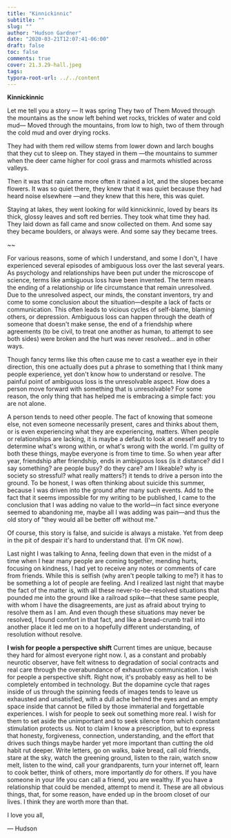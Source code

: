 ```yaml
---
title: "Kinnickinnic"
subtitle: ""
slug: ""
author: "Hudson Gardner"
date: "2020-03-21T12:07:41-06:00"
draft: false
toc: false
comments: true
cover: 21.3.29-hall.jpeg
tags:
typora-root-url: ../../content
---
```




**Kinnickinnic**

Let me tell you 
a story —
It was
spring
They
two of Them
Moved through the mountains
as the snow left behind
wet rocks, trickles of
water
and cold mud—
Moved through the mountains, from low
to high, two of them
through the cold mud
and over drying rocks.

They had with them
red willow stems 
from lower down
and larch boughs that they cut to sleep on.
They stayed in them
—the mountains
to summer when
the deer came higher for cool grass
and marmots whistled across valleys.

Then it was
that rain came more often
it rained a lot, and the slopes became
flowers.
It was so quiet there, they knew
that it was quiet
because they had heard noise elsewhere
—and they knew that this here, 
this was quiet.

Staying at lakes, they went looking
for wild kinnickinnic, loved by bears
its thick, glossy leaves
and soft red berries.
They took
what time they had.
They laid down 
as fall came
and snow collected on them.
And some say they became boulders,
or always were.
And some say they became trees.

~~

For various reasons, some of which I understand, and some I don't, I have experienced several episodes of ambiguous loss over the last several years. As psychology and relationships have been put under the microscope of science, terms like ambiguous loss have been invented. The term means the ending of a relationship or life circumstance that remain unresolved. Due to the unresolved aspect, our minds, the constant inventors, try and come to some conclusion about the situation—despite a lack of facts or communication. This often leads to vicious cycles of self-blame, blaming others, or depression. Ambiguous loss can happen through the death of someone that doesn't make sense, the end of a friendship where agreements (to be civil, to treat one another as human, to attempt to see both sides) were broken and the hurt was never resolved... and in other ways.

Though fancy terms like this often cause me to cast a weather eye in their direction, this one actually does put a phrase to something that I think many people experience, yet don't know how to understand or resolve. The painful point of ambiguous loss is the unresolvable aspect. How does a person move forward with something that is unresolvable? For some reason, the only thing that has helped me is embracing a simple fact: you are not alone.

A person tends to need other people. The fact of knowing that someone else, not even someone necessarily present, cares and thinks about them, or is even experiencing what they are experiencing, matters. When people or relationships are lacking, it is maybe a default to look at oneself and try to determine what's wrong within, or what's wrong with the world. I'm guilty of both these things, maybe everyone is from time to time. So when year after year, friendship after friendship, ends in ambiguous loss (is it distance? did I say something? are people busy? do they care? am I likeable? why is society so stressful? what really matters?) it tends to drive a person into the ground. To be honest, I was often thinking about suicide this summer, because I was driven into the ground after many such events. Add to the fact that it seems impossible for my writing to be published, I came to the conclusion that I was adding no value to the world—in fact since everyone seemed to abandoning me, maybe all I was adding was pain—and thus the old story of "they would all be better off without me."

Of course, this story is false, and suicide is always a mistake. Yet from deep in the pit of despair it's hard to understand that. (I'm OK now).

Last night I was talking to Anna, feeling down that even in the midst of a time when I hear many people are coming together, mending hurts, focusing on kindness, I had yet to receive any notes or comments of care from friends. While this is selfish (why aren't people talking to me?) it has to be something a lot of people are feeling. And I realized last night that maybe the fact of the matter is, with all these never-to-be-resolved situations that pounded me into the ground like a railroad spike—that these same people, with whom I have the disagreements, are just as afraid about trying to resolve them as I am. And even though these situations may never be resolved, I found comfort in that fact, and like a bread-crumb trail into another place it led me on to a hopefully different understanding, of resolution without resolve.

**I wish for people a perspective shift** 
 Current times are unique, because they hard for almost everyone right now. I, as a constant and probably neurotic observer, have felt witness to degradation of social contracts and real care through the overabundance of exhaustive communication. I wish for people a perspective shift. Right now, it's probably easy as hell to be completely entombed in technology. But the dopamine cycle that rages inside of us through the spinning feeds of images tends to leave us exhausted and unsatisfied, with a dull ache behind the eyes and an empty space inside that cannot be filled by those immaterial and forgettable experiences. I wish for people to seek out something more real. I wish for them to set aside the unimportant and to seek silence from which constant stimulation protects us. Not to claim I know a prescription, but to express that honesty, forgiveness, connection, understanding, and the effort that drives such things maybe harder yet more important than cutting the old habit rut deeper. Write letters, go on walks, bake bread, call old friends, stare at the sky, watch the greening ground, listen to the rain, watch snow melt, listen to the wind, call your grandparents, turn your internet off, learn to cook better, think of others, more importantly *do* for others. If you have someone in your life you can call a friend, you are wealthy. If you have a relationship that could be mended, attempt to mend it. These are all obvious things, that, for some reason, have ended up in the broom closet of our lives. I think they are worth more than that. 

I love you all,

— Hudson

